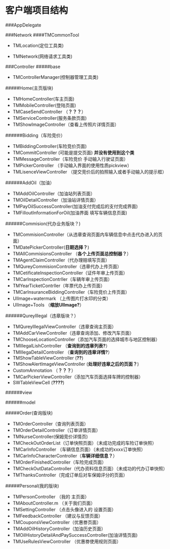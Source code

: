 # 客户端项目结构

###AppDelegate

###Network
####TMCommonTool
* TMLocation(定位工具类)


* TMNetwork(网络请求工具类)

###Controller
#####base
* TMControllerManager(控制器管理工具类)

#####Home(主页版块)
* TMHomeController(车主页面)
* TMMobileController(登陆页面)
* TMCaseSendController              （**？？？**）
* TMServiceController(服务条款页面)
* TMShowImageController（查看上传照片详情页面）

######Bidding（车险竞价）
* TMBiddingController(车险竞价页面)
* TMCommitController            (可能是提交页面)     **并没有使用到这个类**
* TMMessageController（车险竞价 手动输入行驶证页面）
* TMPickerController  （手动输入界面的使用性质pickview）
* TMLisenceViewController （提交竞价后的拍照输入或者手动输入的提示框）

######AddOil（加油）
* TMAddOilController（加油站列表页面）
* TMOilDetailController（加油站详情页面）
* TMPayOilSuccessController(加油支付完成后的支付完成界面)
* TMFilloutInformationForOil(加油界面 填写车辆信息页面)

######Commision(代办业务版块？)
* TMCommisionController（从违章查询页面内车辆信息中点击代办进入的页面）
* TMDatePickerController(**日期选择？**)
* TMAllCommisionsController                 （**各个上传页面总控制器？**）
* TMAgentClaimController（代办理赔填写页面）
* TMQureyCommisionController（违章代办上传页面）
* TMCetificateInspectionController（证件年审上传页面）
* TMCarInspectionContrller（车辆年审上传页面）
* TMYearTicketContrller（年票代办上传页面）
* TMCarInsuranceBiddingController（车险竞价上传页面）
* UIImage+watermark （上传图片打水印的分类）
* UIImage+Tools                             （**缩放UIImage?**）

######Qureylllegal（违章版块？）
* TMQureyIllegalViewController（违章查询主页面）
* TMAddCarViewController（违章查询添加、修改汽车页面）
* TMChooseLocationController（添加汽车页面的选择城市与地区控制器）
* TMIllegalLishController                   （**查询到的违章列表?**）
* TMIllegaDetailController                  （**查询到的违章详情?**）
* TMShowTableViewController                  (**??**)
* TMShowAlertImageViewController             (**处理好违章之后的页面？**)
* CustomAnnotation                            （**？？？**）
* TMCarPickerViewController（添加汽车页面选择车牌的控制器）
* SWTableViewCell                           (**????**)

######view

######model

#####Order(查询版块)
* TMOrderController（查询列表页面）
* TMOrderDetailController（订单详情页面）
* TMNurseController(保姆竞价详情页)
* TMCheckOutOrderList（订单快照页面）（未成功完成的车险订单快照）
* TMCarInfoController （车辆信息页面）（未成功的xxxx订单快照）
* TMCarInfoCharacterController（**车辆详细信息？**）
* TMOrderFinishedController（车险完成页面）
* TMCheckOutDataController（代办资料信息页面）（未成功的代办订单快照）
* TMThanksController（完成订单后对车保姆评分的页面）

#####Personal(我的版块)
* TMPersonController （我的 主页面）
* TMAboutController.m （关于我们页面）
* TMSettingController （点击头像进入的 设置页面）
* TMFeedbackController （建议与反馈页面）
* TMCouponsViewController（优惠劵页面）
* TMAddOilHistoryController（加油历史页面）
* TMOilHistoryDetailAndPaySuccessController(加油详情页面)
* TMUseRulesViewController （优惠劵使用规则页面）

